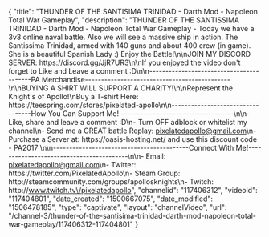 {
    "title": "THUNDER OF THE SANTISIMA TRINIDAD - Darth Mod - Napoleon Total War Gameplay",
    "description": "THUNDER OF THE SANTISSIMA TRINIDAD  - Darth Mod - Napoleon Total War Gameplay - Today we have a 3v3 online naval battle. Also we will see a massive ship in action. The Santissima Trinidad, armed with 140 guns and about 400 crew (in game).  She is a beautiful Spanish Lady :) Enjoy the Battle!\n\nJOIN MY DISCORD SERVER: https:\/\/discord.gg\/JjR7UR3\n\nIf you enjoyed the video don't forget to Like and Leave a comment :D\n\n-----------------------------------------PA Merchandise---------------------------------------------\n\nBUYING A SHIRT WILL SUPPORT A CHARITY!\n\nRepresent the Knight's of Apollo!\nBuy a T-shirt Here: https:\/\/teespring.com\/stores\/pixelated-apollo\n\n----------------------------------How You Can Support Me! -----------------------------------\n\n- Like, share and leave a comment :D\n- Turn OFF adblock or whitelist my channel\n- Send me a GREAT battle Replay: pixelatedapollo@gmail.com\n- Purchase a Server at: https:\/\/oasis-hosting.net\/ and use this discount code - PA2017 \n\n------------------------------------------Connect With Me!-----------------------------------------\n\n- Email: pixelatedapollo@gmail.com\n- Twitter: https:\/\/twitter.com\/PixelatedApollo\n- Steam Group:  http:\/\/steamcommunity.com\/groups\/apollosknights\n- Twitch: http:\/\/www.twitch.tv\/pixelatedapollo",
    "channelid": "117406312",
    "videoid": "117404801",
    "date_created": "1500667075",
    "date_modified": "1506478185",
    "type": "captivate",
    "layout": "channelVideo",
    "url": "\/channel-3\/thunder-of-the-santisima-trinidad-darth-mod-napoleon-total-war-gameplay\/117406312-117404801"
}